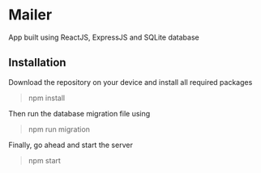 # Mailer
App built using ReactJS, ExpressJS and SQLite database

## Installation
Download the repository on your device and install all required packages
> npm install

Then run the database migration file using
> npm run migration

Finally, go ahead and start the server
> npm start

